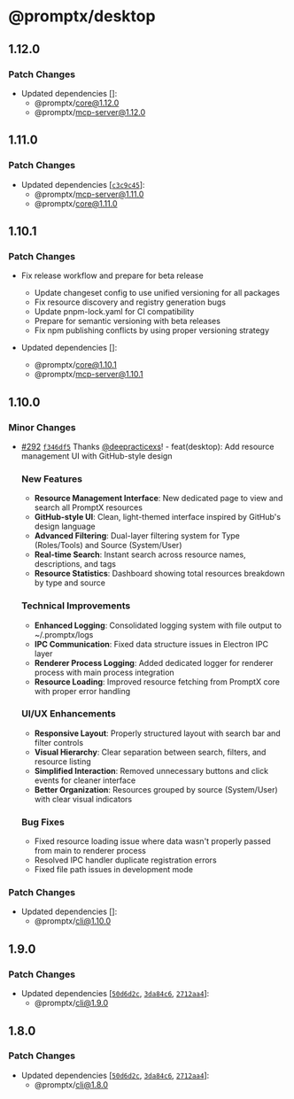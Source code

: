 # @promptx/desktop

## 1.12.0

### Patch Changes

- Updated dependencies []:
  - @promptx/core@1.12.0
  - @promptx/mcp-server@1.12.0

## 1.11.0

### Patch Changes

- Updated dependencies [[`c3c9c45`](https://github.com/Deepractice/PromptX/commit/c3c9c451b9cdd5abaa5c1d51abe594ad14841354)]:
  - @promptx/mcp-server@1.11.0
  - @promptx/core@1.11.0

## 1.10.1

### Patch Changes

- Fix release workflow and prepare for beta release

  - Update changeset config to use unified versioning for all packages
  - Fix resource discovery and registry generation bugs
  - Update pnpm-lock.yaml for CI compatibility
  - Prepare for semantic versioning with beta releases
  - Fix npm publishing conflicts by using proper versioning strategy

- Updated dependencies []:
  - @promptx/core@1.10.1
  - @promptx/mcp-server@1.10.1

## 1.10.0

### Minor Changes

- [#292](https://github.com/Deepractice/PromptX/pull/292) [`f346df5`](https://github.com/Deepractice/PromptX/commit/f346df58b4e2a28432a9eed7bbfed552db10a9de) Thanks [@deepracticexs](https://github.com/deepracticexs)! - feat(desktop): Add resource management UI with GitHub-style design

  ### New Features

  - **Resource Management Interface**: New dedicated page to view and search all PromptX resources
  - **GitHub-style UI**: Clean, light-themed interface inspired by GitHub's design language
  - **Advanced Filtering**: Dual-layer filtering system for Type (Roles/Tools) and Source (System/User)
  - **Real-time Search**: Instant search across resource names, descriptions, and tags
  - **Resource Statistics**: Dashboard showing total resources breakdown by type and source

  ### Technical Improvements

  - **Enhanced Logging**: Consolidated logging system with file output to ~/.promptx/logs
  - **IPC Communication**: Fixed data structure issues in Electron IPC layer
  - **Renderer Process Logging**: Added dedicated logger for renderer process with main process integration
  - **Resource Loading**: Improved resource fetching from PromptX core with proper error handling

  ### UI/UX Enhancements

  - **Responsive Layout**: Properly structured layout with search bar and filter controls
  - **Visual Hierarchy**: Clear separation between search, filters, and resource listing
  - **Simplified Interaction**: Removed unnecessary buttons and click events for cleaner interface
  - **Better Organization**: Resources grouped by source (System/User) with clear visual indicators

  ### Bug Fixes

  - Fixed resource loading issue where data wasn't properly passed from main to renderer process
  - Resolved IPC handler duplicate registration errors
  - Fixed file path issues in development mode

### Patch Changes

- Updated dependencies []:
  - @promptx/cli@1.10.0

## 1.9.0

### Patch Changes

- Updated dependencies [[`50d6d2c`](https://github.com/Deepractice/PromptX/commit/50d6d2c6480e90d3bbc5ab98efa396cb68a865a1), [`3da84c6`](https://github.com/Deepractice/PromptX/commit/3da84c6fddc44fb5578421d320ee52e59f241157), [`2712aa4`](https://github.com/Deepractice/PromptX/commit/2712aa4b71e9752f77a3f5943006f99f904f157e)]:
  - @promptx/cli@1.9.0

## 1.8.0

### Patch Changes

- Updated dependencies [[`50d6d2c`](https://github.com/Deepractice/PromptX/commit/50d6d2c6480e90d3bbc5ab98efa396cb68a865a1), [`3da84c6`](https://github.com/Deepractice/PromptX/commit/3da84c6fddc44fb5578421d320ee52e59f241157), [`2712aa4`](https://github.com/Deepractice/PromptX/commit/2712aa4b71e9752f77a3f5943006f99f904f157e)]:
  - @promptx/cli@1.8.0
